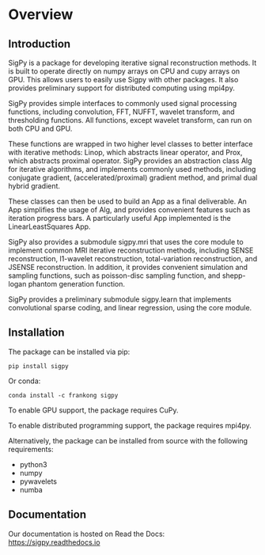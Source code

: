 Overview
========

Introduction
------------
SigPy is a package for developing iterative signal reconstruction methods. It is built to operate directly on numpy arrays on CPU and cupy arrays on GPU. This allows users to easily use Sigpy with other packages. It also provides preliminary support for distributed computing using mpi4py. 

SigPy provides simple interfaces to commonly used signal processing functions, including convolution, FFT, NUFFT, wavelet transform, and thresholding functions. All functions, except wavelet transform, can run on both CPU and GPU.

These functions are wrapped in two higher level classes to better interface with iterative methods: Linop, which abstracts linear operator, and Prox, which abstracts proximal operator. SigPy provides an abstraction class Alg for iterative algorithms, and implements commonly used methods, including conjugate gradient, (accelerated/proximal) gradient method, and primal dual hybrid gradient.

These classes can then be used to build an App as a final deliverable. An App simplifies the usage of Alg, and provides convenient features such as iteration progress bars. A particularly useful App implemented is the LinearLeastSquares App.

SigPy also provides a submodule sigpy.mri that uses the core module to implement common MRI iterative reconstruction methods, including SENSE reconstruction, l1-wavelet reconstruction, total-variation reconstruction, and JSENSE reconstruction. In addition, it provides convenient simulation and sampling functions, such as poisson-disc sampling function, and shepp-logan phantom generation function.

SigPy provides a preliminary submodule sigpy.learn that implements convolutional sparse coding, and linear regression, using the core module.

Installation
------------
The package can be installed via pip:

	pip install sigpy
	
Or conda:

	conda install -c frankong sigpy

To enable GPU support, the package requires CuPy.

To enable distributed programming support, the package requires mpi4py.
	
Alternatively, the package can be installed from source with the following requirements:

- python3
- numpy
- pywavelets
- numba

Documentation
-------------
Our documentation is hosted on Read the Docs: https://sigpy.readthedocs.io
